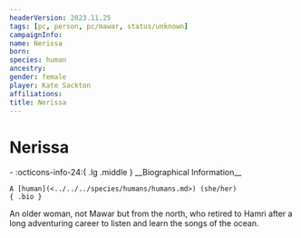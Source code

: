 ```yaml
---
headerVersion: 2023.11.25
tags: [pc, person, pc/mawar, status/unknown]
campaignInfo:
name: Nerissa
born:
species: human
ancestry:
gender: female
player: Kate Sackton
affiliations:
title: Nerissa
---
```

# Nerissa
<div class="grid cards ext-narrow-margin ext-one-column" markdown>
- :octicons-info-24:{ .lg .middle } __Biographical Information__

    A [human](<../../../species/humans/humans.md>) (she/her)  
    { .bio }

</div>


An older woman, not Mawar but from the north, who retired to Hamri after a long adventuring career to listen and learn the songs of the ocean.